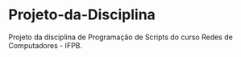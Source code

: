# Projeto-da-Disciplina

Projeto da disciplina de Programação de Scripts do curso Redes de Computadores - IFPB.
